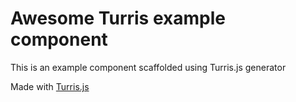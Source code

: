 # Awesome Turris example component

This is an example component scaffolded using Turris.js generator

Made with [Turris.js](https://github.com/turrisjs)
